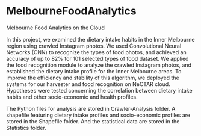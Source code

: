 # MelbourneFoodAnalytics
Melbourne Food Analytics on the Cloud

In this project, we examined the dietary intake habits in the Inner Melbourne region using crawled Instagram photos. We used Convolutional Neural Networks (CNN) to recognize the types of food photos, and achieved an accuracy of up to 82% for 101 selected types of food dataset. We applied the food recognition module to analyze the crawled Instagram photos, and established the dietary intake profile for the Inner Melbourne areas. To improve the efficiency and stability of this algorithm, we deployed the systems for our harvester and food recognition on NeCTAR cloud. Hypotheses were tested concerning the correlation between dietary intake habits and other socio-economic and health profiles.

The Python files for analysis are stored in Crawler-Analysis folder. A shapefile featuring dietary intake profiles and socio-economic profiles are stored in the Shapefile folder. And the statistical data are stored in the Statistics folder.
